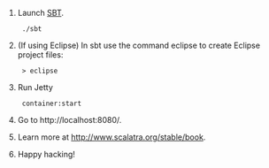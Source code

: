 1. Launch [SBT](http://code.google.com/p/simple-build-tool).

        ./sbt

2. (If using Eclipse) In sbt use the command eclipse to create Eclipse project files:

        > eclipse

3. Run Jetty

        container:start

4. Go to http://localhost:8080/.

5. Learn more at http://www.scalatra.org/stable/book.

6. Happy hacking!
